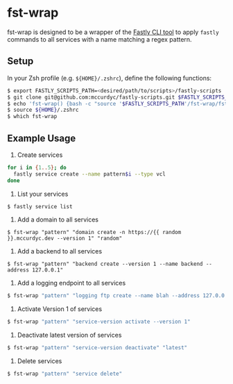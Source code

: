 # fst-wrap

fst-wrap is designed to be a wrapper of the [Fastly CLI tool](https://github.com/fastly/cli)
to apply `fastly` commands to all services with a name matching a regex pattern.

## Setup

In your Zsh profile (e.g. `${HOME}/.zshrc`), define the following functions:

```bash
$ export FASTLY_SCRIPTS_PATH=<desired/path/to/scripts>/fastly-scripts
$ git clone git@github.com:mccurdyc/fastly-scripts.git $FASTLY_SCRIPTS_PATH
$ echo 'fst-wrap() {bash -c "source '$FASTLY_SCRIPTS_PATH'/fst-wrap/fst-wrap.sh; fst-wrap $1 $2 $3 $4"}' >> ${HOME}/.zshrc
$ source ${HOME}/.zshrc
$ which fst-wrap
```

## Example Usage

1. Create services

```bash
for i in {1..5}; do
  fastly service create --name pattern$i --type vcl
done
```

1. List your services

```bash
$ fastly service list
```

1. Add a domain to all services

```
$ fst-wrap "pattern" "domain create -n https://{{ random }}.mccurdyc.dev --version 1" "random"
```

1. Add a backend to all services

```
$ fst-wrap "pattern" "backend create --version 1 --name backend --address 127.0.0.1"
```

1. Add a logging endpoint to all services

```bash
$ fst-wrap "pattern" "logging ftp create --name blah --address 127.0.0.1 --port 22  --user user --password pass --version 1"
```

1. Activate Version 1 of services

```bash
$ fst-wrap "pattern" "service-version activate --version 1"
```

1. Deactivate latest version of services

```bash
$ fst-wrap "pattern" "service-version deactivate" "latest"
```

1. Delete services

```bash
$ fst-wrap "pattern" "service delete"
```
